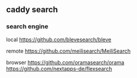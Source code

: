 ## caddy search

### search engine
local
https://github.com/blevesearch/bleve

remote
https://github.com/meilisearch/MeiliSearch

browser
https://github.com/oramasearch/orama
https://github.com/nextapps-de/flexsearch